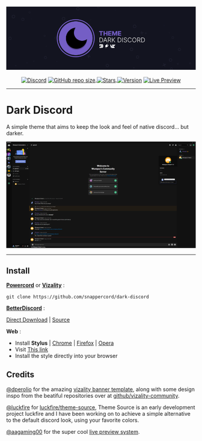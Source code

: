 ![Banner](assets/banner.png)
  <p align="center">
    <a href="https://discord.gg/pmpVeAEsxz"><img align="center" alt="Discord" src="https://img.shields.io/discord/786750604419792926?color=745EC5&label=DISCORD&logo=discord&logoColor=white&style=for-the-badge"></a>
    <a href=""><img align="center" alt="GitHub repo size" src="https://img.shields.io/github/repo-size/Snappercord/Dark-Discord?color=745EC5&style=for-the-badge&logo=github">
    <a href="https://github.com/snappercord/Dark-Discord/stargazers"><img align="center" alt="Stars" src="https://img.shields.io/github/stars/Snappercord/Dark-Discord?color=745EC5&style=for-the-badge&logo=data%3Aimage/png%3Bbase64%2CiVBORw0KGgoAAAANSUhEUgAAAB4AAAAdCAYAAAC9pNwMAAAACXBIWXMAAAsTAAALEwEAmpwYAAAAIGNIUk0AAHpFAACAgwAA/FcAAIDoAAB5FgAA8QEAADtfAAAcheDStWoAAAHISURBVHjavJS/a1NRGIafm7RaaGJ1KR0MQUVNBiOhtKLg6GKXItRJVwc3M%2BpW%2Bg/4Fwid3LRLBydBHARBiqSiqcY2UOgipopBQnxdzpXr5dyb5iQnHxw49/z4nvOe7543kIRjPAFywIrL5sARPAF0TT8P/Bw0QcZR7cNIf3VcirNG4ZT5/mOuvONb8YMINMzxyLfiLNAGpmPjPVPrji/F9y3Q8EA1n4oPgNmEuUNgxofitRQowAng8bCKTwFF4CxQBq4BN4%2BY8wXwCvgAfAb2gG828C3gDHDOgIpAIaGWLvELaAG7QBNoAF8DSV8MeJxxkAEWgfoYoU1gPqzxceANcNkztAEsAO3wr/5tBt55hH4C5o0B/fecusBVT/CPpqQ//o1IircJSW81utiWlItzkt5xAGwBl4ZUugNUbB6eZplFU5djjtAeUAXeu3h1CzjtCG4DJ128eq6PN/eLPHDeBVwd4prD3FUXcGkEz%2BiCC/jiCMAlH%2BAN4JmrYpuBhG0/wRCeSqpE1pUkrSes/S5p0pY/CVqwJNmUdD3loFckPbfsKw8CXo5sfC1pKQUYbzckvYzsvzMI%2BJ7x2LsDAOPttqS6pJpt/u8AK65O%2Bt9ReEMAAAAASUVORK5CYII%3D">
    <a href=""><img align ="center" alt="Version" src="https://img.shields.io/static/v1?label=version&message=1.2.0&color=745EC5&style=for-the-badge&logo=data%3Aimage/png%3Bbase64%2CiVBORw0KGgoAAAANSUhEUgAAAB4AAAAeCAYAAAA7MK6iAAAACXBIWXMAAAsTAAALEwEAmpwYAAAAIGNIUk0AAHpFAACAgwAA/FcAAIDoAAB5FgAA8QEAADtfAAAcheDStWoAAAGwSURBVHja7JcxSBxBFIa/Pa%2BQECuFFClNsLWRgGJSpEgn1oJosDIcFpbWKcTC47TKHbEVzpRRsLVOtEkKG2MTxO7QECUH%2BW3mcG7ZvX1j9nLNPVjY2Xn7f/Nm5g1vIkkYbBTYB0aAtB8ioAHMAt%2ByBIvY7AUwZvAbBl5ZwAUj%2BDd2%2B2VxsoIVAFae4NytD%2B6Dew6%2BCNC8tDgVEwYyAQx4%2BSjgZQB4yh2dBe8o/Qt8BZr32S75zyd1zw59Vnyqz7u4rD/az7f2iJG02YVoq3FOEhhJ5RyhtSRGGjivyKtp%2Bp3A/xp5rZN2FhhJlQdAP2bpWsCh016zaFrBVnjVqhe5Yu8ZMAc8ilUQEXAM1F27Aqyk5OkOsOTeZ4DJBK1bYA/4jqSnkm4yIillRO5HumiYmedI%2BmBcuzS4D10watWRdBawcZY9yLobQKs97/ldS/osqeHaB5JOvf6fOKcQKyVslvj0rrnvG5Iu3PsTr/%2Bq6Bb8ccBhvw2Muw0nd3N4F/N5DXxxF4Eh4I3bbC1rRpKOgOn/XICcFIByDyqfrVYevwfeAoOBt4YQi4A/wC6wejcAIWlEHq3bJrMAAAAASUVORK5CYII%3D"></a>
    <a href="https://google.com"><img align="center" alt="Live Preview" src="https://img.shields.io/static/v1?label=+&message=live%20preview&color=745EC5&style=for-the-badge"></a>
  </p>
  


---
# Dark Discord

A simple theme that aims to keep the look and feel of native discord... but darker.

![Preview](assets/screenshot.png)

---

## Install

[**Powercord**](https://powercord.dev/) or [**Vizality**](https://vizality.com/) :
```
git clone https://github.com/snappercord/dark-discord
```

[**BetterDiscord**](https://betterdiscord.net/home/) : <br/> 

[Direct Download](https://betterdiscord.net/ghdl?id=3476) | [Source](https://raw.githubusercontent.com/snappercord/Dark-Discord/BetterDiscord/darkdiscord.theme.css)

**Web** :
* Install **Stylus** | [Chrome](https://chrome.google.com/webstore/detail/stylus/clngdbkpkpeebahjckkjfobafhncgmne) | [Firefox](https://addons.mozilla.org/en-US/firefox/addon/styl-us/) | [Opera](https://github.com/openstyles/stylus/wiki/Opera,-Outdated-Stylus)
* Visit [This link](https://raw.githubusercontent.com/snappercord/userstyles/master/Dark-Discord-Web.user.css)
* Install the style directly into your browser


## Credits

[@dperolio](https://github.com/dperolio) for the amazing [vizality banner template](https://www.figma.com/community/file/937081422569421176), along with some design inspo from the beatiful repositories over at [github/vizality-community](https://github.com/vizality-community). <br/>  

[@luckfire](https://github.com/luckfire) for [luckfire/theme-source](https://github.com/LuckFire/Theme-Source), Theme Source is an early development project luckfire and I have been working on to achieve a simple alternative to the default discord look, using your favorite colors. <br/>   

[@aagaming00](https://github.com/aagaming00) for the super cool [live preview system](https://github.com/AAGaming00/discord-theme-preview).